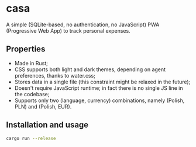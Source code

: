 # casa

A simple (SQLite-based, no authentication, no JavaScript) PWA (Progressive Web App) to track personal expenses.

## Properties

* Made in Rust;
* CSS supports both light and dark themes, depending on agent preferences, thanks to water.css;
* Stores data in a single file (this constraint might be relaxed in the future);
* Doesn't require JavaScript runtime; in fact there is no single JS line in the codebase;
* Supports only two (language, currency) combinations, namely (Polish, PLN) and (Polish, EUR).

## Installation and usage

```bash
cargo run --release
```

